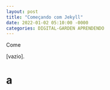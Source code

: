 ```yaml
---
layout: post
title: "Começando com Jekyll"
date: 2022-01-02 05:10:00 -0000
categories: DIGITAL-GARDEN APRENDENDO
---
```

Come

[vazio].

# a